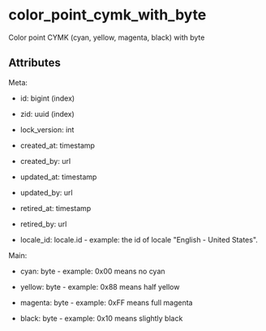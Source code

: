 # color_point_cymk_with_byte

Color point CYMK (cyan, yellow, magenta, black) with byte


## Attributes

Meta:

* id: bigint (index)

* zid: uuid (index)

* lock_version: int

* created_at: timestamp

* created_by: url

* updated_at: timestamp

* updated_by: url

* retired_at: timestamp

* retired_by: url

* locale_id: locale.id - example: the id of locale "English - United States".

Main:

* cyan: byte - example: 0x00 means no cyan

* yellow: byte - example: 0x88 means half yellow

* magenta: byte - example: 0xFF means full magenta

* black: byte - example: 0x10 means slightly black

